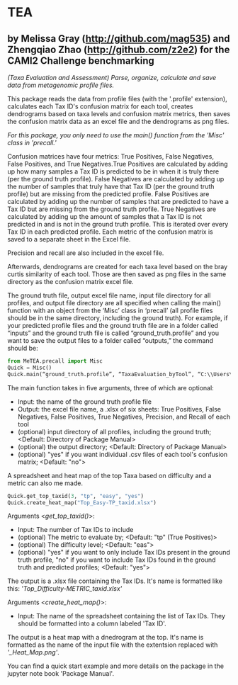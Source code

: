 # TEA
## by Melissa Gray (http://github.com/mag535) and Zhengqiao Zhao (http://github.com/z2e2) for the CAMI2 Challenge benchmarking
*(Taxa Evaluation and Assessment) Parse, organize, calculate and save data from metagenomic profile files.*

  This package reads the data from profile files (with the '.profile' extension), calculates each Tax ID's confusion matrix for each tool, creates dendrograms based on taxa levels and confusion matrix metrics, then saves the confusion matrix data as an excel file and the dendrograms as png files.

  *For this package, you only need to use the main() function from the 'Misc' class in 'precall.'*

  Confusion matrices have four metrics: True Positives, False Negatives, False Positives, and True Negatives.True Positives are calculated by adding up how many samples a Tax ID is predicted to be in when it is truly there (per the ground truth profile). False Negatives are calculated by adding up the number of samples that truly have that Tax ID (per the ground truth profile) but are missing from the predicted profile. False Positives are calculated by adding up the number of samples that are predicted to have a Tax ID but are missing from the ground truth profile. True Negatives are calculated by adding up the amount of samples that a Tax ID is not predicted in and is not in the ground truth profile. This is iterated over every Tax ID in each predicted profile. Each metric of the confusion matrix is saved to a separate sheet in the Excel file.

  Precision and recall are also included in the excel file.

  Afterwards, dendrograms are created for each taxa level based on the bray curtis similarity of each tool. Those are then saved as png files in the same directory as the confusion matrix excel file.

  The ground truth file, output excel file name, input file directory for all profiles, and output file directory are all specified when calling the main() function with an object from the  ‘Misc’ class in ‘precall’ (all profile files should be in the same directory, including the ground truth). 
  For example, if your predicted profile files and the ground truth file are in a folder called “inputs” and the ground truth file is called “ground_truth.profile” and you want to save the output files to a folder called “outputs,” the command should be:
	
```python
from MeTEA.precall import Misc
Quick = Misc()
Quick.main(“ground_truth.profile”, “TaxaEvaluation_byTool”, “C:\\Users\\user\\inputs”, “C:\\Users\\user\\outputs”)
```
	

The main function takes in five arguments, three of which are optional:
- Input: the name of the ground truth profile file
- Output: the excel file name, a .xlsx of six sheets: True Positives, False Negatives, False Positives, True Negatives, Precision, and Recall of each tool
- (optional) input directory of all profiles, including the ground truth; <Default: Directory of Package Manual>
- (optional) the output directory; <Default: Directory of Package Manual>
- (optional) "yes" if you want individual .csv files of each tool's confusion matrix; <Default: "no">


A spreadsheet and heat map of the top Taxa based on difficulty and a metric can also me made.

```python
Quick.get_top_taxid(3, "tp", "easy", "yes")
Quick.create_heat_map("Top_Easy-TP_taxid.xlsx")
```

Arguments <*get_top_taxid()*>:
- Input: The number of Tax IDs to include
- (optional) The metric to evaluate by; <Default: "tp" (True Positives)>
- (optional) The difficulty level; <Default: "eas">
- (optional) "yes" if you want to only include Tax IDs present in the ground truth profile, "no" if you want to include Tax IDs found in the ground truth and predicted profiles; <Default: "yes">

The output is a .xlsx file containing the Tax IDs. It's name is formatted like this: *'Top_Difficulty-METRIC_taxid.xlsx'*

Arguments <*create_heat_map()*>:
- Input: The name of the spreadsheet containing the list of Tax IDs. They should be formatted into a column labeled 'Tax ID'.

The output is a heat map with a dnedrogram at the top. It's name is formatted as the name of the input file with the extentsion replaced with *'_Heat_Map.png'*.


You can find a quick start example and more details on the package in the jupyter note book 'Package Manual'.
